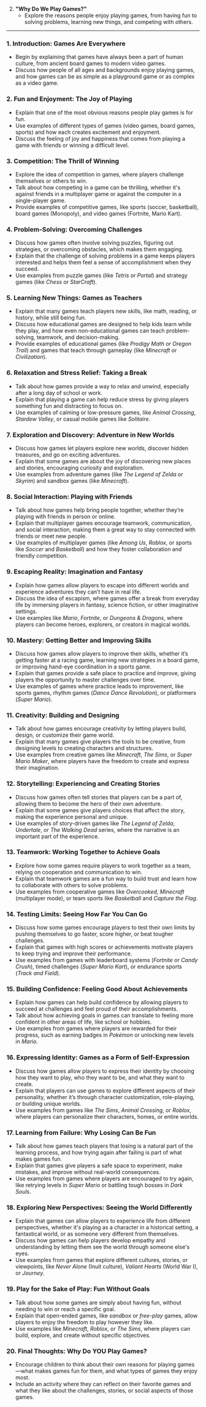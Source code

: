 2. **"Why Do We Play Games?"**
   - Explore the reasons people enjoy playing games, from having fun to solving problems, learning new things, and competing with others.

---

### 1. **Introduction: Games Are Everywhere**
   - Begin by explaining that games have always been a part of human culture, from ancient board games to modern video games.
   - Discuss how people of all ages and backgrounds enjoy playing games, and how games can be as simple as a playground game or as complex as a video game.

### 2. **Fun and Enjoyment: The Joy of Playing**
   - Explain that one of the most obvious reasons people play games is for fun.
   - Use examples of different types of games (video games, board games, sports) and how each creates excitement and enjoyment.
   - Discuss the feeling of joy and happiness that comes from playing a game with friends or winning a difficult level.

### 3. **Competition: The Thrill of Winning**
   - Explore the idea of competition in games, where players challenge themselves or others to win.
   - Talk about how competing in a game can be thrilling, whether it's against friends in a multiplayer game or against the computer in a single-player game.
   - Provide examples of competitive games, like sports (soccer, basketball), board games (Monopoly), and video games (Fortnite, Mario Kart).

### 4. **Problem-Solving: Overcoming Challenges**
   - Discuss how games often involve solving puzzles, figuring out strategies, or overcoming obstacles, which makes them engaging.
   - Explain that the challenge of solving problems in a game keeps players interested and helps them feel a sense of accomplishment when they succeed.
   - Use examples from puzzle games (like *Tetris* or *Portal*) and strategy games (like *Chess* or *StarCraft*).

### 5. **Learning New Things: Games as Teachers**
   - Explain that many games teach players new skills, like math, reading, or history, while still being fun.
   - Discuss how educational games are designed to help kids learn while they play, and how even non-educational games can teach problem-solving, teamwork, and decision-making.
   - Provide examples of educational games (like *Prodigy Math* or *Oregon Trail*) and games that teach through gameplay (like *Minecraft* or *Civilization*).

### 6. **Relaxation and Stress Relief: Taking a Break**
   - Talk about how games provide a way to relax and unwind, especially after a long day of school or work.
   - Explain that playing a game can help reduce stress by giving players something fun and distracting to focus on.
   - Use examples of calming or low-pressure games, like *Animal Crossing*, *Stardew Valley*, or casual mobile games like *Solitaire*.

### 7. **Exploration and Discovery: Adventure in New Worlds**
   - Discuss how games let players explore new worlds, discover hidden treasures, and go on exciting adventures.
   - Explain that some games are about the joy of discovering new places and stories, encouraging curiosity and exploration.
   - Use examples from adventure games (like *The Legend of Zelda* or *Skyrim*) and sandbox games (like *Minecraft*).

### 8. **Social Interaction: Playing with Friends**
   - Talk about how games help bring people together, whether they’re playing with friends in person or online.
   - Explain that multiplayer games encourage teamwork, communication, and social interaction, making them a great way to stay connected with friends or meet new people.
   - Use examples of multiplayer games (like *Among Us*, *Roblox*, or sports like *Soccer* and *Basketball*) and how they foster collaboration and friendly competition.

### 9. **Escaping Reality: Imagination and Fantasy**
   - Explain how games allow players to escape into different worlds and experience adventures they can’t have in real life.
   - Discuss the idea of escapism, where games offer a break from everyday life by immersing players in fantasy, science fiction, or other imaginative settings.
   - Use examples like *Mario*, *Fortnite*, or *Dungeons & Dragons*, where players can become heroes, explorers, or creators in magical worlds.

### 10. **Mastery: Getting Better and Improving Skills**
   - Discuss how games allow players to improve their skills, whether it’s getting faster at a racing game, learning new strategies in a board game, or improving hand-eye coordination in a sports game.
   - Explain that games provide a safe place to practice and improve, giving players the opportunity to master challenges over time.
   - Use examples of games where practice leads to improvement, like sports games, rhythm games (*Dance Dance Revolution*), or platformers (*Super Mario*).

### 11. **Creativity: Building and Designing**
   - Talk about how games encourage creativity by letting players build, design, or customize their game world.
   - Explain that many games give players the tools to be creative, from designing levels to creating characters and structures.
   - Use examples from creative games like *Minecraft*, *The Sims*, or *Super Mario Maker*, where players have the freedom to create and express their imagination.

### 12. **Storytelling: Experiencing and Creating Stories**
   - Discuss how games often tell stories that players can be a part of, allowing them to become the hero of their own adventure.
   - Explain that some games give players choices that affect the story, making the experience personal and unique.
   - Use examples of story-driven games like *The Legend of Zelda*, *Undertale*, or *The Walking Dead* series, where the narrative is an important part of the experience.

### 13. **Teamwork: Working Together to Achieve Goals**
   - Explore how some games require players to work together as a team, relying on cooperation and communication to win.
   - Explain that teamwork games are a fun way to build trust and learn how to collaborate with others to solve problems.
   - Use examples from cooperative games like *Overcooked*, *Minecraft* (multiplayer mode), or team sports like *Basketball* and *Capture the Flag*.

### 14. **Testing Limits: Seeing How Far You Can Go**
   - Discuss how some games encourage players to test their own limits by pushing themselves to go faster, score higher, or beat tougher challenges.
   - Explain that games with high scores or achievements motivate players to keep trying and improve their performance.
   - Use examples from games with leaderboard systems (*Fortnite* or *Candy Crush*), timed challenges (*Super Mario Kart*), or endurance sports (*Track and Field*).

### 15. **Building Confidence: Feeling Good About Achievements**
   - Explain how games can help build confidence by allowing players to succeed at challenges and feel proud of their accomplishments.
   - Talk about how achieving goals in games can translate to feeling more confident in other areas of life, like school or hobbies.
   - Use examples from games where players are rewarded for their progress, such as earning badges in *Pokémon* or unlocking new levels in *Mario*.

### 16. **Expressing Identity: Games as a Form of Self-Expression**
   - Discuss how games allow players to express their identity by choosing how they want to play, who they want to be, and what they want to create.
   - Explain that players can use games to explore different aspects of their personality, whether it’s through character customization, role-playing, or building unique worlds.
   - Use examples from games like *The Sims*, *Animal Crossing*, or *Roblox*, where players can personalize their characters, homes, or entire worlds.

### 17. **Learning from Failure: Why Losing Can Be Fun**
   - Talk about how games teach players that losing is a natural part of the learning process, and how trying again after failing is part of what makes games fun.
   - Explain that games give players a safe space to experiment, make mistakes, and improve without real-world consequences.
   - Use examples from games where players are encouraged to try again, like retrying levels in *Super Mario* or battling tough bosses in *Dark Souls*.

### 18. **Exploring New Perspectives: Seeing the World Differently**
   - Explain that games can allow players to experience life from different perspectives, whether it's playing as a character in a historical setting, a fantastical world, or as someone very different from themselves.
   - Discuss how games can help players develop empathy and understanding by letting them see the world through someone else's eyes.
   - Use examples from games that explore different cultures, stories, or viewpoints, like *Never Alone* (Inuit culture), *Valiant Hearts* (World War I), or *Journey*.

### 19. **Play for the Sake of Play: Fun Without Goals**
   - Talk about how some games are simply about having fun, without needing to win or reach a specific goal.
   - Explain that open-ended games, like *sandbox* or *free-play* games, allow players to enjoy the freedom to play however they like.
   - Use examples like *Minecraft*, *Roblox*, or *The Sims*, where players can build, explore, and create without specific objectives.

### 20. **Final Thoughts: Why Do YOU Play Games?**
   - Encourage children to think about their own reasons for playing games—what makes games fun for them, and what types of games they enjoy most.
   - Include an activity where they can reflect on their favorite games and what they like about the challenges, stories, or social aspects of those games.